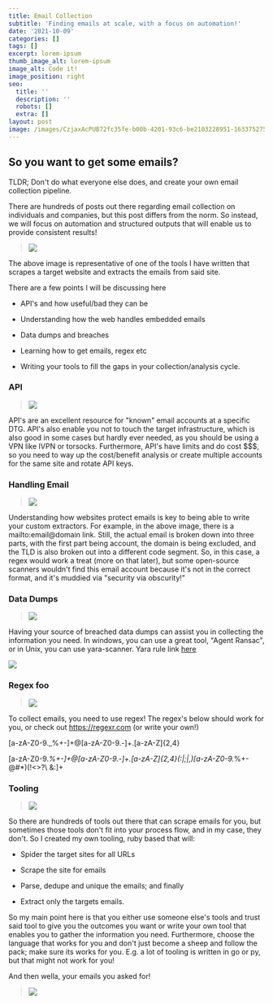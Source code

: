 ```yaml
---
title: Email Collection
subtitle: 'Finding emails at scale, with a focus on automation!'
date: '2021-10-09'
categories: []
tags: []
excerpt: lorem-ipsum
thumb_image_alt: lorem-ipsum
image_alt: Code it!
image_position: right
seo:
  title: ''
  description: ''
  robots: []
  extra: []
layout: post
image: /images/CzjaxAcPUB72fc35fe-b00b-4201-93c6-be2103228951-1633752753.png
---
```

## So you want to get some emails?

TLDR; Don't do what everyone else does, and create your own email collection pipeline.

There are hundreds of posts out there regarding email collection on individuals and companies, but this post differs from the norm. So instead, we will focus on automation and structured outputs that will enable us to provide consistent results!

> ![](/images/pIcySymeHf7c9a521a-a37c-4027-8b86-c9281ef034b4-1633752525.png)

The above image is representative of one of the tools I have written that scrapes a target website and extracts the emails from said site.

There are a few points I will be discussing here

*   API's and how useful/bad they can be

*   Understanding how the web handles embedded emails

*   Data dumps and breaches

*   Learning how to get emails, regex etc

*   Writing your tools to fill the gaps in your collection/analysis cycle.

### API

> ![](/images/pyPsunS1OZ662eb184-41da-4a5d-b37b-abc0a7846362-1633753072.png)

API's are an excellent resource for "known" email accounts at a specific DTG. API's also enable you not to touch the target infrastructure, which is also good in some cases but hardly ever needed, as you should be using a VPN like IVPN or torsocks. Furthermore, API's have limits and do cost $$$, so you need to way up the cost/benefit analysis or create multiple accounts for the same site and rotate API keys.

### Handling Email

> ![](/images/FuIQW7k3z1fc48274f-6a25-46b8-aec6-7e53622be1f6-1633753262.png)

Understanding how websites protect emails is key to being able to write your custom extractors. For example, in the above image, there is a mailto:email@domain link. Still, the actual email is broken down into three parts, with the first part being account, the domain is being excluded, and the TLD is also broken out into a different code segment. So, in this case, a regex would work a treat (more on that later), but some open-source scanners wouldn't find this email account because it's not in the correct format, and it's muddied via "security via obscurity!"

### Data Dumps

> ![](/images/QCzONHwZTBc655e02f-2f0a-46f1-9501-502a997ffc9d-1633753483.png)

Having your source of breached data dumps can assist you in collecting the information you need. In windows, you can use a great tool, "Agent Ransac", or in Unix, you can use yara-scanner. Yara rule link [here](https://ghostbin.com/R14DM/raw)

![](/images/Gpvw4x3bJk023d9926-e1b6-43d1-bf62-d02f0baaf422-1633757430-96e67e7e.png)

### Regex foo

> ![](/images/RiajnUp3ur56c3991d-fcd9-4d28-a38e-4dd8a36fdf60-1633753566.png)

To collect emails, you need to use regex! The regex's below should work for you, or check out <https://regexr.com> (or write your own!)

\[a-zA-Z0-9.\_%+-]+@\[a-zA-Z0-9.-]+.\[a-zA-Z]{2,4}

\[a-zA-Z0-9.*%+-]+@\[a-zA-Z0-9.-]+.\[a-zA-Z]{2,4}(:|;|,)\[a-zA-Z0-9.*%+-@#\*)(!<>?\ &:]+

### Tooling

> ![](/images/bGJ8FAUqlc0a14ffbe-d921-443d-9580-c3f8fc566394-1633756235.png)

So there are hundreds of tools out there that can scrape emails for you, but sometimes those tools don't fit into your process flow, and in my case, they don't. So I created my own tooling, ruby based that will:

*   Spider the target sites for all URLs

*   Scrape the site for emails

*   Parse, dedupe and unique the emails; and finally

*   Extract only the targets emails.

So my main point here is that you either use someone else's tools and trust said tool to give you the outcomes you want or write your own tool that enables you to gather the information you need. Furthermore, choose the language that works for you and don't just become a sheep and follow the pack; make sure its works for you. E.g. a lot of tooling is written in go or py, but that might not work for you!

And then wella, your emails you asked for!

> ![](/images/ENxGFaLYlN482ca377-b5af-4f02-b859-ee8f58eb5f63-1633756536.png)
